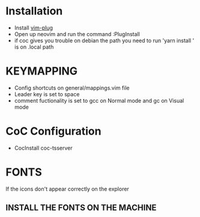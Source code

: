 # Installation
  * Install [vim-plug](https://github.com/junegunn/vim-plug)
  * Open up neovim and run the command :PlugInstall
  * if coc gives you trouble on debian the path you need to run 'yarn install ' is on .local path
      
# KEYMAPPING
  * Config shortcuts on general/mappings.vim file
  * Leader key is set to space
  * comment fuctionality is set to gcc on Normal mode and gc on Visual mode
# CoC Configuration

  * CocInstall coc-tsserver
# FONTS
If the icons don't appear correctly on the explorer 
## INSTALL THE FONTS ON THE MACHINE

